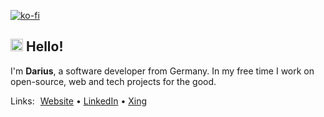 [![ko-fi](https://ko-fi.com/img/githubbutton_sm.svg)](https://ko-fi.com/Y8Y0STZND)

## <img src="https://user-images.githubusercontent.com/670641/172169911-d9a7c453-c2ee-4bec-ac27-79e4631360ae.gif" height="20px" alt="Hello!"> Hello!

I'm **Darius**, a software developer from Germany. In my free time I work on open-source, web and tech projects for the good.

Links: [Website](https://www.darius.page/) • [LinkedIn](https://www.linkedin.com/in/dmorawiec) • [Xing](https://www.xing.com/profile/Darius_Morawiec)
